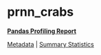 # prnn_crabs

[**Pandas Profiling Report**](https://epistasislab.github.io/penn-ml-benchmarks/profile/prnn_crabs.html)

[Metadata](metadata.yaml) | [Summary Statistics](summary_stats.csv)

